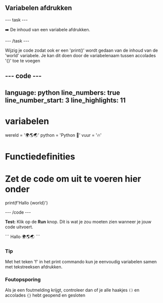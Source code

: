 <h2 class="c-project-heading--task">Variabelen afdrukken</h2>

\--- task ---

➡️ De inhoud van een variabele afdrukken.

\--- /task ---

Wijzig je code zodat ook er een 'print()' wordt gedaan van de inhoud van de 'world' variabele. Je kan dit doen door de variabelenaam tussen accolades '{}' toe te voegen

## --- code ---

language: python
line_numbers: true
line_number_start: 3
line_highlights: 11
--------------------------------------------------------

# variabelen

wereld = '🌍🌎🌏'
python = 'Python 🐍'
vuur = '🔥'

# Functiedefinities

# Zet de code om uit te voeren hier onder

print(f'Hallo {world}')

\--- /code ---

**Test:** Klik op de **Run** knop.
Dit is wat je zou moeten zien wanneer je jouw code uitvoert.

<div class="c-project-output">
```
Hallo 🌍🌎🌏
```
</div>

<div class="c-project-callout c-project-callout--tip">

### Tip

Met het teken 'f' in het print commando kun je eenvoudig variabelen samen met tekstreeksen afdrukken.

</div>

<div class="c-project-callout c-project-callout--debug">

### Foutopsporing

Als je een foutmelding krijgt, controleer dan of je alle haakjes `()` en accolades `{}` hebt geopend en gesloten

</div>
